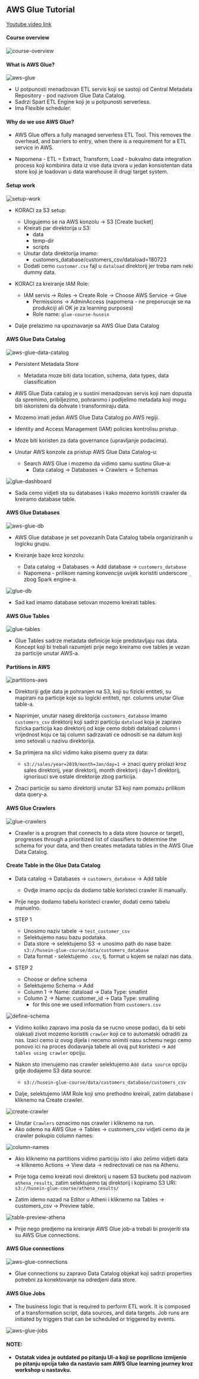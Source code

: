 ## AWS Glue Tutorial

[Youtube video link](https://youtu.be/dQnRP6X8QAU)

#### Course overview

![course-overview](/task-xx-workshops/01-aws-glue/img/01-overview.png)

#### What is AWS Glue?

![aws-glue](/task-xx-workshops/01-aws-glue/img/02-aws-glue-explained.png)

* U potpunosti menadzovan ETL servis koji se sastoji od Central Metadata Repository - pod nazivom Glue Data Catalog.
* Sadrzi Spart ETL Engine koji je u potpunosti serverless.
* Ima Flexible scheduler. 

#### Why do we use AWS Glue?

* AWS Glue offers a fully managed serverless ETL Tool. This removes the overhead, and barriers to entry, when there is a requirement for a ETL service in AWS.

* Napomena - ETL = Extract, Transform, Load - bukvalno data integration process koji kombinira data iz vise data izvora u jedan konsistentan data store koji je loadovan u data warehouse ili drugi target system.

#### Setup work

![setup-work](/task-xx-workshops/01-aws-glue/img/03-setup-work.png)

* KORACI za S3 setup:

    * Ulogujemo se na AWS konzolu → S3 [Create bucket] 
    * Kreirati par direktorija u S3:
        * data
        * temp-dir
        * scripts
    * Unutar data direktorija imamo:
        * customers_database/customers_csv/dataload=180723
    * Dodati cemo `customer.csv` fajl u `dataload` direktorij jer treba nam neki dummy data.

* KORACI za kreiranje IAM Role:

    * IAM servis → Roles → Create Role → Choose AWS Service → Glue
        * Permissions → AdminAccess (napomena - ne preporucuje se na produkciji ali OK je za learning purposes)
        * Role name: `glue-course-husein`

* Dalje prelazimo na upoznavanje sa AWS Glue Data Catalog

#### AWS Glue Data Catalog

![aws-glue-data-catalog](/task-xx-workshops/01-aws-glue/img/04-aws-glue-data-catalog.png)

* Persistent Metadata Store     
    * Metadata moze biti data location, schema, data types, data classification

* AWS Glue Data catalog je u sustini menadzovan servis koji nam dopusta da spremimo, pribiljezimo, pohranimo i podijelimo metadata koji mogu biti iskoristeni da dohvate i transformiraju data.

* Mozemo imati jedan AWS Glue Data Catalog po AWS regiji. 

* Identity and Access Management (IAM) policies kontrolisu pristup.

* Moze biti koristen za data governance (upravljanje podacima). 

* Unutar AWS konzole za pristup AWS Glue Data Catalog-u: 

    * Search AWS Glue i mozemo da vidimo samu sustinu Glue-a:
        *  Data catalog → Databases → Crawlers → Schemas

![glue-dashboard](/task-xx-workshops/01-aws-glue/img/05-aws-glue-console.png)

* Sada cemo vidjeti sta su databases i kako mozemo koristiti crawler da kreiramo database table.

#### AWS Glue Databases

![aws-glue-db](/task-xx-workshops/01-aws-glue/img/06-aws-glue-db.png)

* AWS Glue database je set povezanih Data Catalog tabela organiziranih u logicku grupu.

* Kreiranje baze kroz konzolu:

    * Data catalog → Databases → Add database → `customers_database`
    * Napomena - prilikom naming konvencije uvijek koristiti underscore `_` zbog Spark engine-a.

![glue-db](/task-xx-workshops/01-aws-glue/img/07-glue-database.png)

* Sad kad imamo database setovan mozemo kreirati tables.

#### AWS Glue Tables

![glue-tables](/task-xx-workshops/01-aws-glue/img/08-aws-glue-tables.png)

* Glue Tables sadrze metadata definicije koje predstavljaju nas data. Koncept koji bi trebali razumjeti prije nego kreiramo ove tables je vezan za particije unutar AWS-a.

#### Partitions in AWS

![partitions-aws](/task-xx-workshops/01-aws-glue/img/09-partitions-in-aws.png)

* Direktoriji gdje data je pohranjen na S3, koji su fizicki entiteti, su mapirani na particije koje su logicki entiteti, npr. columns unutar Glue table-a.

* Naprimjer, unutar naseg direktorija `customers_database` imamo `customers_csv` direktorij koji sadrzi particiju `dataload` koja je zapravo fizicka particija kao direktorij od koje cemo dobiti dataload column i vrijednost koju ce taj column sadrzavati ce odnositi se na datum koji smo setovali u nazivu direktorija. 

* Sa primjera na slici vidimo kako pisemo query za data:
    
    * `s3://sales/year=2019/month=Jan/day=1` → znaci query prolazi kroz sales direktorij, year direktorij, month direktorij i day=1 direktorij, ignorisuci sve ostale direktorije zbog particija.

* Znaci particije su samo direktoriji unutar S3 koji nam pomazu prilikom data query-a.

#### AWS Glue Crawlers

![glue-crawlers](/task-xx-workshops/01-aws-glue/img/10-crawlers.png)

* Crawler is a program that connects to a data store (source or target), progresses through a prioritized list of classifiers to determine the schema for your data, and then creates metadata tables in the AWS Glue Data Catalog.

#### Create Table in the Glue Data Catalog

* Data catalog → Databases → `customers_database` → Add table
    * Ovdje imamo opciju da dodamo table koristeci crawler ili manually.

* Prije nego dodamo tabelu koristeci crawler, dodati cemo tabelu manuelno.

* STEP 1
    * Unosimo naziv tabele → `test_customer_csv`
    * Selektujemo nasu bazu podataka.
    * Data store → selektujemo S3 → unosimo path do nase baze: `s3://husein-glue-course/data/customers_database`
    * Data format - selektujemo `.csv`, tj. format u kojem se nalazi nas data.

* STEP 2
    * Choose or define schema 
    * Selektujemo Schema → Add
    * Column 1 → Name: dataload → Data Type: smallint
    * Column 2 → Name: customer_id → Data Type: smalling 
        * for this one we used information from `customers.csv`

![define-schema](/task-xx-workshops/01-aws-glue/img/11-define-schema.png)

* Vidimo koliko zapravo ima posla da se rucno unose podaci, da bi sebi olaksali zivot mozemo koristiti `crawler` koji ce to automatski odraditi za nas. Izaci cemo iz ovog dijela i necemo snimiti nasu schemu nego cemo ponovo ici na proces dodavanja tabele ali ovaj put koristeci → `Add tables using crawler` opciju.

* Nakon sto imenujemo nas crawler selektujemo `Add data source` opciju gdje dodajemo S3 data source:
    * `s3://husein-glue-course/data/customers_database/customers_csv`

* Dalje, selektujemo IAM Role koji smo prethodno kreirali, zatim database i kliknemo na Create crawler.

![create-crawler](/task-xx-workshops/01-aws-glue/img/12-create-crawler.png)

* Unutar `Crawlers` oznacimo nas crawler i kliknemo na run.
* Ako odemo na AWS Glue → Tables → customers_csv vidjeti cemo da je crawler pokupio column names:

![column-names](/task-xx-workshops/01-aws-glue/img/13-column-names.png)

* Ako kliknemo na partitions vidimo particiju isto i ako zelimo vidjeti data → kliknemo Actions → View data → redirectovati ce nas na Athenu.

* Prije toga cemo kreirati novi direktorij u nasem S3 bucketu pod nazivom `athena_results`, zatim selektujemo taj direktorij i kopiramo S3 URI: `s3://husein-glue-course/athena_results/`

* Zatim idemo nazad na Editor u Atheni i kliknemo na Tables → customers_csv → Preview table.

![table-preview-athena](/task-xx-workshops/01-aws-glue/img/14-athena-preview.png)

* Prije nego predjemo na kreiranje AWS Glue job-a trebali bi provjeriti sta su AWS Glue connections. 

#### AWS Glue connections

![aws-glue-connections](/task-xx-workshops/01-aws-glue/img/15-aws-glue-connections.png)

* Glue connections su zapravo Data Catalog objekat koji sadrzi properties potrebni za konektovanje na odredjeni data store.

#### AWS Glue Jobs

* The business logic that is required to perform ETL work. It is composed of a transformation script, data sources, and data targets. Job runs are initiated by triggers that can be scheduled or triggered by events. 

![aws-glue-jobs](/task-xx-workshops/01-aws-glue/img/16-aws-glue-jobs.png)

#### NOTE:

* **Ostatak videa je outdated po pitanju UI-a koji se poprilicno izmijenio po pitanju opcija tako da nastavio sam AWS Glue learning journey kroz workshop u nastavku.**
